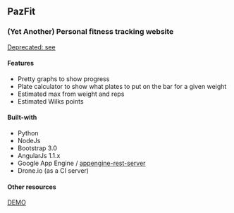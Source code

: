 ## PazFit

### (Yet Another) Personal fitness tracking website
[Deprecated: see](https://github.com/alexjpaz/paz-fit)

#### Features
* Pretty graphs to show progress
* Plate calculator to show what plates to put on the bar for a given weight
* Estimated max from weight and reps
* Estimated Wilks points

#### Built-with
* Python
* NodeJs
* Bootstrap 3.0
* AngularJs 1.1.x
* Google App Engine / [appengine-rest-server](https://code.google.com/p/appengine-rest-server/)
* Drone.io (as a CI server)

#### Other resources
[DEMO](http://ajpaz531.appspot.com)
